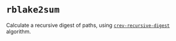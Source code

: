 # `rblake2sum`

Calculate a recursive digest of paths, using [`crev-recursive-digest`](https://github.com/dpc/crev/tree/master/recursive-digest) algorithm.
